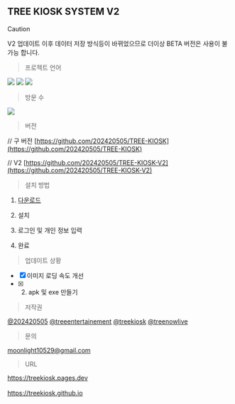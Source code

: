 ## TREE KIOSK SYSTEM V2

> [!CAUTION]
> V2 업데이트 이후 데이터 저장 방식등이 바뀌었으므로 더이상 BETA 버전은 사용이 불가능 합니다.

>프로젝트 언어

<img src="https://img.shields.io/badge/html5-E34F26?style=for-the-badge&logo=html5&logoColor=white">
<img src="https://img.shields.io/badge/javascript-F7DF1E?style=for-the-badge&logo=javascript&logoColor=white">
<img src="https://img.shields.io/badge/css-1572B6?style=for-the-badge&logo=css3&logoColor=white">

>방문 수

<a href="https://hits.seeyoufarm.com"><img src="https://hits.seeyoufarm.com/api/count/incr/badge.svg?url=https%3A%2F%2Fgithub.com%2F202420505%2FTREE-KIOSK-V2&count_bg=%2379C83D&title_bg=%23555555&icon=&icon_color=%23E7E7E7&title=hits&edge_flat=false"/></a>
>버전

// 구 버전
[https://github.com/202420505/TREE-KIOSK](https://github.com/202420505/TREE-KIOSK)

// V2
[https://github.com/202420505/TREE-KIOSK-V2](https://github.com/202420505/TREE-KIOSK-V2)

>설치 방법

1. [다운로드](https://github.com/treeentertainment/KIOSK/releases/latest)

2. 설치

3. 로그인 및 개인 정보 입력

4. 완료

>업데이트 상황

 - [x] 이미지 로딩 속도 개선
 - [x] 2. apk 및 exe 만들기

>저작권

[@202420505](https://github.com/202420505) [@treeentertainement](https://github.com/treeentertainment) [@treekiosk](https://github.com/treekiosk) [@treenowlive](https://github.com/treenowlive)


>문의

moonlight10529@gmail.com

>URL

https://treekiosk.pages.dev
<br><br>
https://treekiosk.github.io
